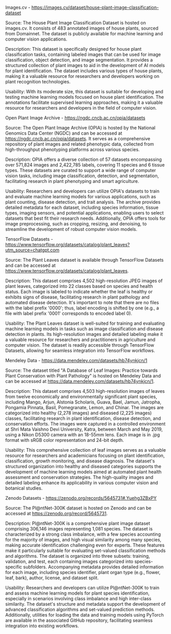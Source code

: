 Images.cv - https://images.cv/dataset/house-plant-image-classification-dataset

Source:
The House Plant Image Classification Dataset is hosted on images.cv. It consists of 483 annotated images of house plants, sourced from Domainnet. 
The dataset is publicly available for machine learning and computer vision applications.

Description:
This dataset is specifically designed for house plant classification tasks, containing labeled images that can be used for image classification, 
object detection, and image segmentation. It provides a structured collection of plant images to aid in the development of AI models for plant identification. 
The dataset includes various types of house plants, making it a valuable resource for researchers and developers working on plant recognition technologies.

Usability:
With its moderate size, this dataset is suitable for developing and testing machine learning models focused on house plant identification. The annotations 
facilitate supervised learning approaches, making it a valuable resource for researchers and developers in the field of computer vision.



Open Plant Image Archive - https://ngdc.cncb.ac.cn/opia/datasets

Source: The Open Plant Image Archive (OPIA) is hosted by the National Genomics Data Center (NGDC) and can be accessed at https://ngdc.cncb.ac.cn/opia/datasets. 
It serves as a comprehensive repository of plant images and related phenotypic data, collected from high-throughput phenotyping platforms across various species. 

Description: OPIA offers a diverse collection of 57 datasets encompassing over 571,824 images and 2,422,785 labels, covering 11 species and 6 tissue types. These 
datasets are curated to support a wide range of computer vision tasks, including image classification, detection, and segmentation, facilitating research in plant 
phenotyping and smart agriculture. 

Usability: Researchers and developers can utilize OPIA's datasets to train and evaluate machine learning models for various applications, such as plant counting, 
disease detection, and trait analysis. The archive provides detailed metadata for each dataset, including species information, tissue types, imaging sensors, and 
potential applications, enabling users to select datasets that best fit their research needs. Additionally, OPIA offers tools for image preprocessing, such as 
cropping, resizing, and denoising, to streamline the development of robust computer vision models. 



TensorFlow Datasets - https://www.tensorflow.org/datasets/catalog/plant_leaves?utm_source=chatgpt.com

Source: The Plant Leaves dataset is available through TensorFlow Datasets and can be accessed at https://www.tensorflow.org/datasets/catalog/plant_leaves.

Description: This dataset comprises 4,502 high-resolution JPEG images of plant leaves, categorized into 22 classes based on species and health status. Each 
image is labeled to indicate whether the leaf is healthy or exhibits signs of disease, facilitating research in plant pathology and automated disease detection. 
It's important to note that there are no files with the label prefix '0000'; thus, label encoding is shifted by one (e.g., a file with label prefix '0001' corresponds 
to encoded label 0). 

Usability: The Plant Leaves dataset is well-suited for training and evaluating machine learning models in tasks such as image classification and disease detection in 
plants. Its high-resolution images and detailed labeling make it a valuable resource for researchers and practitioners in agriculture and computer vision. The dataset 
is readily accessible through TensorFlow Datasets, allowing for seamless integration into TensorFlow workflows.



Mendeley Data - https://data.mendeley.com/datasets/hb74ynkjcn/1

Source: The dataset titled "A Database of Leaf Images: Practice towards Plant Conservation with Plant Pathology" is hosted on Mendeley Data and can be accessed 
at https://data.mendeley.com/datasets/hb74ynkjcn/1.

Description: This dataset comprises 4,503 high-resolution images of leaves from twelve economically and environmentally significant plant species, including Mango, 
Arjun, Alstonia Scholaris, Guava, Bael, Jamun, Jatropha, Pongamia Pinnata, Basil, Pomegranate, Lemon, and Chinar. The images are categorized into healthy 
(2,278 images) and diseased (2,225 images) classes, facilitating research in plant identification, disease detection, and conservation efforts. The images were 
captured in a controlled environment at Shri Mata Vaishno Devi University, Katra, between March and May 2019, using a Nikon D5300 camera with an 18-55mm lens. Each 
image is in .jpg format with sRGB color representation and 24-bit depth.

Usability: This comprehensive collection of leaf images serves as a valuable resource for researchers and academicians focusing on plant identification, classification, 
growth monitoring, and disease diagnosis. The dataset's structured organization into healthy and diseased categories supports the development of machine learning models 
aimed at automated plant health assessment and conservation strategies. The high-quality images and detailed labeling enhance its applicability in various computer vision and botanical studies.



Zenodo Datasets - https://zenodo.org/records/5645731#.Yuehg3ZBxPY

Source: The Pl@ntNet-300K dataset is hosted on Zenodo and can be accessed at https://zenodo.org/record/5645731.

Description: Pl@ntNet-300K is a comprehensive plant image dataset comprising 306,146 images representing 1,081 species. The dataset is characterized by a strong class 
imbalance, with a few species accounting for the majority of images, and high visual similarity among many species, making accurate identification challenging even 
for experts. These features make it particularly suitable for evaluating set-valued classification methods and algorithms. The dataset is organized into three 
subsets: training, validation, and test, each containing images categorized into species-specific subfolders. Accompanying metadata provides detailed information 
for each image, including species identifier, plant organ type (e.g., flower, leaf, bark), author, license, and dataset split. 

Usability: Researchers and developers can utilize Pl@ntNet-300K to train and assess machine learning models for plant species identification, especially in scenarios 
involving class imbalance and high inter-class similarity. The dataset's structure and metadata support the development of advanced classification algorithms and 
set-valued prediction methods. Additionally, utilities for loading the data and training models using PyTorch are available in the associated GitHub repository, 
facilitating seamless integration into existing workflows.

